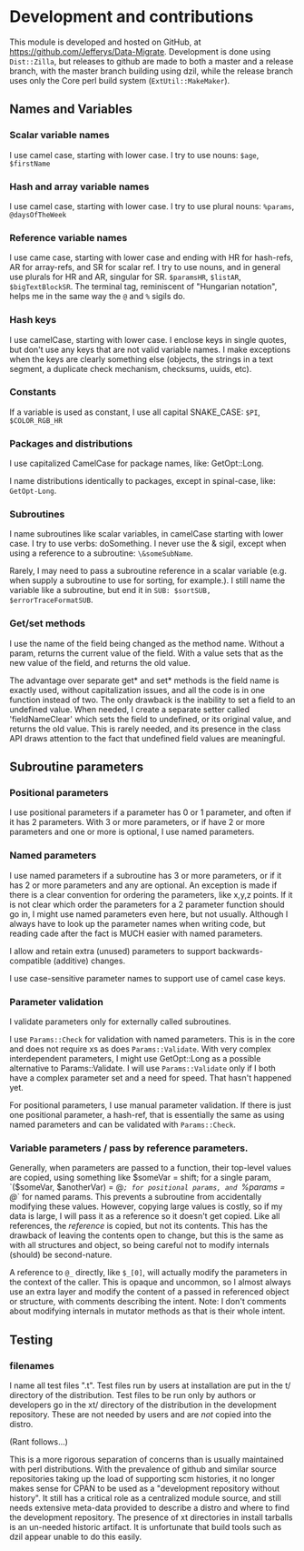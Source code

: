 # Development and contributions

This module is developed and hosted on GitHub, at
https://github.com/Jefferys/Data-Migrate. Development
is done using `Dist::Zilla`, but releases to github are made to both a master and
a release branch, with the master branch building using dzil, while the release
branch uses only the Core perl build system (`ExtUtil::MakeMaker`).


Names and Variables
-------------------

### Scalar variable names

I use camel case, starting with lower case. I try to use nouns: `$age`, `$firstName`

### Hash and array variable names

I use camel case, starting with lower case. I try to use plural nouns: `%params`,
`@daysOfTheWeek`

### Reference variable names

I use came case, starting with lower case and ending with HR for hash-refs,
AR for array-refs, and SR for scalar ref. I try to use nouns, and in general
use plurals for HR and AR, singular for SR. `$paramsHR`, `$listAR`,
`$bigTextBlockSR`. The terminal tag, reminiscent of "Hungarian notation", helps
me in the same way the `@` and `%` sigils do.

### Hash keys

I use camelCase, starting with lower case. I enclose keys in single quotes, but
don't use any keys that are not valid variable names. I make exceptions when the
keys are clearly something else (objects, the strings in a text segment, a
duplicate check mechanism, checksums, uuids, etc).

### Constants

If a variable is used as constant, I use all capital SNAKE_CASE: `$PI`,
`$COLOR_RGB_HR`

### Packages and distributions

I use capitalized CamelCase for package names, like: GetOpt::Long.

I name distributions identically to packages, except in spinal-case, like:
`GetOpt-Long`.

### Subroutines

I name subroutines like scalar variables, in camelCase starting with
lower case. I try to use verbs: doSomething. I never use the & sigil, except
when using a reference to a subroutine: `\&someSubName`.

Rarely, I may need to pass a subroutine reference in a scalar variable (e.g.
when supply a subroutine to use for sorting, for example.). I still name the
variable like a subroutine, but end it in `SUB: $sortSUB, $errorTraceFormatSUB`.

### Get/set methods

I use the name of the field being changed as the method name. Without a param,
returns the current value of the field. With a value sets that as the new value
of the field, and returns the old value.

The advantage over separate get* and set* methods is the field name is exactly
used, without capitalization issues, and all the code is in one function instead
of two. The only drawback is the inability to set a field to an undefined
value. When needed, I create a separate setter called 'fieldNameClear' which
sets the field to undefined, or its original value, and returns the old value.
This is rarely needed, and its presence in the class API draws attention to the
fact that undefined field values are meaningful.


Subroutine parameters
---------------------

### Positional parameters

I use positional parameters if a parameter has 0 or 1 parameter, and often if
it has 2 parameters. With 3 or more parameters, or if have 2 or more parameters
and one or more is optional, I use named parameters.

### Named parameters

I use named parameters if a subroutine has 3 or more parameters, or if it
has 2 or more parameters and any are optional. An exception is made if there
is a clear convention for ordering the parameters, like x,y,z points. If it is
not clear which order the parameters for a 2 parameter function should go in,
I might use named parameters even here, but not usually. Although I always have
to look up the parameter names when writing code, but reading cade after the
fact is MUCH easier with named parameters.

I allow and retain extra (unused) parameters to support backwards-compatible
(additive) changes.

I use case-sensitive parameter names to support use of camel case keys.

### Parameter validation

I validate parameters only for externally called subroutines.

I use `Params::Check` for validation with named parameters. This is in the
core and does not require xs as does `Params::Validate`. With very complex
interdependent parameters, I might use GetOpt::Long as a possible alternative to
Params::Validate. I will use `Params::Validate` only if I both have a complex
parameter set and a need for speed. That hasn't happened yet.

For positional parameters, I use manual parameter validation. If there is just
one positional parameter, a hash-ref, that is essentially the same as using
named parameters and can be validated with `Params::Check`.

### Variable parameters / pass by reference parameters.

Generally, when parameters are passed to a function, their top-level values are
copied, using something like $someVar = shift; for a single param,
`($someVar, $anotherVar) = @_`; for positional params, and `%params = @_` for named
params. This prevents a subroutine from accidentally modifying these values.
However, copying large values is costly, so if my data is large, I
will pass it as a reference so it doesn't get copied. Like all references, the
*reference* is copied, but not its contents. This has the drawback of leaving
the contents open to change, but this is the same as with all structures and
object, so being careful not to modify internals (should) be second-nature.

A reference to `@_` directly, like `$_[0]`, will actually modify the parameters in
the context of the caller. This is opaque and uncommon, so I almost always use
an extra layer and modify the content of a passed in referenced object or
structure, with comments describing the intent. Note: I don't comments about
modifying internals in mutator methods as that is their whole intent.


Testing
-------

### filenames

I name all test files ".t". Test files run by users at installation are put in
the t/ directory of the distribution. Test files to be run only by
authors or developers go in the xt/ directory of the distribution in the
development repository. These are not needed by users and are *not* copied into
the distro.

(Rant follows...)

This is a more rigorous separation of concerns than is usually maintained with
perl distributions. With the prevalence of github and similar source
repositories taking up the load of supporting scm histories, it no longer makes
sense for CPAN to be used as a "development repository without history". It
still has a critical role as a centralized module source, and still needs
extensive meta-data provided to describe a distro and where to find the
development repository. The presence of xt directories in install tarballs is
an un-needed historic artifact. It is unfortunate that build tools such as dzil
appear unable to do this easily.
